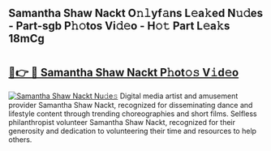 ## Samantha Shaw Nackt O𝚗𝚕yf𝚊ns L𝚎a𝚔ed N𝚞𝚍es - Part-sgb P𝚑𝚘tos Vi𝚍𝚎o - H𝚘𝚝 Part L𝚎a𝚔s 18mCg

# <h2><a href="http://kf71i8l.oniu.top/?m=Samantha+Shaw+Nackt">🔗👉 🔴 Samantha Shaw Nackt P𝚑ot𝚘𝚜 V𝚒d𝚎o</a></h2>

[![Samantha Shaw Nackt Nu𝚍e𝚜](https://i.imgur.com/0qMVB7G.gif)](http://kf71i8l.oniu.top/?m=Samantha+Shaw+Nackt)
Digital media artist and amusement provider Samantha Shaw Nackt, recognized for disseminating dance and lifestyle content through trending choreographies and short films. Selfless philanthropist volunteer Samantha Shaw Nackt, recognized for their generosity and dedication to volunteering their time and resources to help others.  
